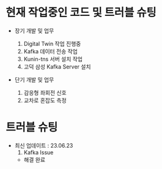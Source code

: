 # 현재 작업중인 코드 및 트러블 슈팅   

- 장기 개발 및 업무   
  1. Digital Twin 작업 진행중
  2. Kafka 데이터 전송 작업
  3. Kunin-tns 서버 설치 작업
  4. 고덕 삼성 Kafka Server 설치   

- 단기 개발 및 업무 
  1. 감응형 좌회전 신호
  2. 교차로 혼잡도 측정
     

# 트러블 슈팅 
- 최신 업데이트 : 23.06.23
  1. Kafka Issue
  - 해결 완료 

